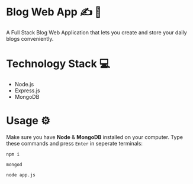 # Blog Web App ✍️ 📝 
A Full Stack Blog Web Application that lets you create and store your daily blogs conveniently.

# Technology Stack 💻
- Node.js
- Express.js
- MongoDB

# Usage ⚙️

Make sure you have **Node** & **MongoDB** installed on your computer. Type these commands and press ```Enter``` in seperate terminals:
```
npm i
```
```
mongod
```
```
node app.js
```

